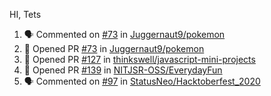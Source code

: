 HI, Tets

<!--START_SECTION:activity-->
1. 🗣 Commented on [#73](https://github.com/Juggernaut9/pokemon/issues/73) in [Juggernaut9/pokemon](https://github.com/Juggernaut9/pokemon)
2. 💪 Opened PR [#73](https://github.com/Juggernaut9/pokemon/pull/73) in [Juggernaut9/pokemon](https://github.com/Juggernaut9/pokemon)
3. 💪 Opened PR [#127](https://github.com/thinkswell/javascript-mini-projects/pull/127) in [thinkswell/javascript-mini-projects](https://github.com/thinkswell/javascript-mini-projects)
4. 💪 Opened PR [#139](https://github.com/NITJSR-OSS/EverydayFun/pull/139) in [NITJSR-OSS/EverydayFun](https://github.com/NITJSR-OSS/EverydayFun)
5. 🗣 Commented on [#97](https://github.com/StatusNeo/Hacktoberfest_2020/issues/97) in [StatusNeo/Hacktoberfest_2020](https://github.com/StatusNeo/Hacktoberfest_2020)
<!--END_SECTION:activity-->